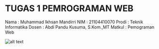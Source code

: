 # TUGAS 1 PEMROGRAMAN WEB

Nama : Muhammad Ikhsan Mandirri
NIM : 21104410070
Prodi : Teknik Informatika
Dosen : Abdi Pandu Kusuma, S.Kom.,MT
Matkul : Pemograman Web

![alt text](https://github.com/muhikhsanm404)
